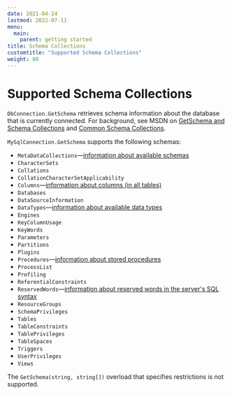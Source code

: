 ```yaml
---
date: 2021-04-24
lastmod: 2022-07-11
menu:
  main:
    parent: getting started
title: Schema Collections
customtitle: "Supported Schema Collections"
weight: 80
---
```


# Supported Schema Collections

`DbConnection.GetSchema` retrieves schema information about the database that is currently connected. For background, see MSDN on [GetSchema and Schema Collections](https://docs.microsoft.com/en-us/dotnet/framework/data/adonet/getschema-and-schema-collections) and [Common Schema Collections](https://docs.microsoft.com/en-us/dotnet/framework/data/adonet/common-schema-collections).

`MySqlConnection.GetSchema` supports the following schemas:

* `MetaDataCollections`—[information about available schemas](../schema/metadatacollections/)
* `CharacterSets`
* `Collations`
* `CollationCharacterSetApplicability`
* `Columns`—[information about columns (in all tables)](../schema/columns/)
* `Databases`
* `DataSourceInformation`
* `DataTypes`—[information about available data types](../schema/datatypes/)
* `Engines`
* `KeyColumnUsage`
* `KeyWords`
* `Parameters`
* `Partitions`
* `Plugins`
* `Procedures`—[information about stored procedures](../schema/procedures/)
* `ProcessList`
* `Profiling`
* `ReferentialConstraints`
* `ReservedWords`—[information about reserved words in the server's SQL syntax](../schema/reservedwords/)
* `ResourceGroups`
* `SchemaPrivileges`
* `Tables`
* `TableConstraints`
* `TablePrivileges`
* `TableSpaces`
* `Triggers`
* `UserPrivileges`
* `Views`

The `GetSchema(string, string[])` overload that specifies restrictions is not supported.
